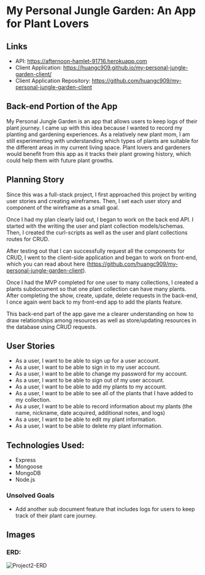 # My Personal Jungle Garden: An App for Plant Lovers

## Links
- API: https://afternoon-hamlet-91716.herokuapp.com
- Client Application: https://huangc909.github.io/my-personal-jungle-garden-client/
- Client Application Repository: https://github.com/huangc909/my-personal-jungle-garden-client



## Back-end Portion of the App

My Personal Jungle Garden is an app that allows users to keep logs of their plant journey. I came up with this idea because I wanted to record my planting and gardening experiences. As a relatively new plant mom, I am still experimenting with understanding which types of plants are suitable for the different areas in my current living space. Plant lovers and gardeners would benefit from this app as it tracks their plant growing history, which could help them with future plant growths.


## Planning Story

Since this was a full-stack project, I first approached this project by writing user stories and creating wireframes. Then, I set each user story and component of the wireframe as a small goal.

Once I had my plan clearly laid out, I began to work on the back end API. I started with the writing the user and plant collection models/schemas. Then, I created the curl-scripts as well as the user and plant collections routes for CRUD.

After testing out that I can successfully request all the components for CRUD, I went to the client-side application and began to work on front-end, which you can read about here (https://github.com/huangc909/my-personal-jungle-garden-client).

Once I had the MVP completed for one user to many collections, I created a plants subdocument so that one plant collection can have many plants. After completing the show, create, update, delete requests in the back-end, I once again went back to my front-end app to add the plants feature.

This back-end part of the app gave me a clearer understanding on how to draw relationships among resources as well as store/updating resources in the database using CRUD requests.


## User Stories

- As a user, I want to be able to sign up for a user account.
- As a user, I want to be able to sign in to my user account.
- As a user, I want to be able to change my password for my account.
- As a user, I want to be able to sign out of my user account.
- As a user, I want to be able to add my plants to my account.
- As a user, I want to be able to see all of the plants that I have added to my collection.
- As a user, I want to be able to record information about my plants (the name, nickname, date acquired, additional notes, and logs)
- As a user, I want to be able to edit my plant information.
- As a user, I want to be able to delete my plant information.


## Technologies Used:

- Express
- Mongoose
- MongoDB
- Node.js


### Unsolved Goals

- Add another sub document feature that includes logs for users to keep track of their plant care journey.

## Images
### ERD:

![Project2-ERD](https://user-images.githubusercontent.com/53062479/86547712-e07a2900-bf07-11ea-9412-72062629f7e0.jpg)
